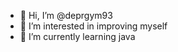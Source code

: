 - 👋 Hi, I’m @deprgym93
- 👀 I’m interested in improving myself
- 🌱 I’m currently learning java

<!---
deprgym93/deprgym93 is a ✨ special ✨ repository because its `README.md` (this file) appears on your GitHub profile.
You can click the Preview link to take a look at your changes.
--->
